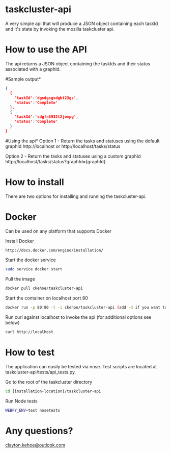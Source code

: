 # taskcluster-api
A very simple api that will produce a JSON object containing each taskId and it's state by invoking the mozilla taskcluster api. 

# How to use the API
The api returns a JSON object containing the taskIds and their status associated with a graphId.  

#Sample output*
```json
{
  {
    'taskId':'dgsdgsgsdgbt23gs', 
    'status':'Complete'
  },
  {
    'taskId':'sdgfn8932t2jompg',
    'status':'Complete'
  }
}
```

#Using the api*
Option 1 - Return the tasks and statuses using the default graphId
http://localhost or http://localhost/tasks/status

Option 2 - Return the tasks and statuses using a custom graphId
http://localhost/tasks/status?graphId={graphId}

# How to install
There are two options for installing and running the taskcluster-api. 

# Docker
Can be used on any platform that supports Docker

Install Docker
```bash
http://docs.docker.com/engine/installation/
```
Start the docker service
```bash
sudo service docker start
```

Pull the image
```bash
docker pull ckehoe/taskcluster-api
```
Start the container on localhost port 80
```bash
docker run -p 80:80 -t -i ckehoe/taskcluster-api (add -d if you want to run it in the background)
```
Run curl against localhost to invoke the api (for additional options see below)
```bash
curl http://localhost
```

# How to test
The application can easily be tested via nose. Test scripts are located at taskcluster-api/tests/api_tests.py.

Go to the root of the taskcluster directory
```bash
cd {installation-location}/taskcluster-api
```
Run Node tests
```bash
WEBPY_ENV=test nosetests
```
# Any questions?
clayton.kehoe@outlook.com
